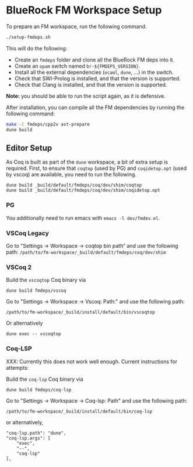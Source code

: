 BlueRock FM Workspace Setup
===========================

To prepare an FM workspace, run the following command.
```sh
./setup-fmdeps.sh
```
This will do the following:
- Create an `fmdeps` folder and clone all the BlueRock FM deps into it.
- Create an `opam` switch named `br-${FMDEPS_VERSION}`.
- Install all the external dependencies (`ocaml`, `dune`, ...) in the switch.
- Check that SWI-Prolog is installed, and that the version is supported.
- Check that Clang is installed, and that the version is supported.


**Note:** you should be able to run the script again, as it is defensive.


After installation, you can compile all the FM dependencies by running the
following command:
```sh
make -C fmdeps/cpp2v ast-prepare
dune build
```

## Editor Setup

As Coq is built as part of the `dune` workspace, a bit of extra setup is
required. First, to ensure that `coqtop` (used by PG) and `coqidetop.opt`
(used by vscoq) are available, you need to run the following.
```
dune build _build/default/fmdeps/coq/dev/shim/coqtop
dune build _build/default/fmdeps/coq/dev/shim/coqidetop.opt
```

### PG

You additionally need to run emacs with `emacs -l dev/fmdev.el`.

### VSCoq Legacy

Go to "Settings -> Workspace -> coqtop bin path” and use the following path:
```/path/to/fm-workspace/_build/default/fmdeps/coq/dev/shim```

### VSCoq 2

Build the `vscoqtop` Coq binary via
```
dune build fmdeps/vscoq
```

Go to "Settings -> Workspace -> Vscoq: Path:" and use the following path:
```
/path/to/fm-workspace/_build/install/default/bin/vscoqtop
```

Or alternatively
```
dune exec -- vscoqtop
```

### Coq-LSP

XXX: Currently this does not work well enough. Current instructions for attempts:

Build the `coq-lsp` Coq binary via
```
dune build fmdeps/coq-lsp
```

Go to "Settings -> Workspace -> Coq-lsp: Path" and use the following path:

```
/path/to/fm-workspace/_build/install/default/bin/coq-lsp
```

or alternatively,
```
"coq-lsp.path": "dune",
"coq-lsp.args": [
    "exec",
    "--",
    "coq-lsp"
],
```
